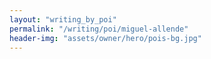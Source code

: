 ```yaml
---
layout: "writing_by_poi"
permalink: "/writing/poi/miguel-allende"
header-img: "assets/owner/hero/pois-bg.jpg"
---
```

